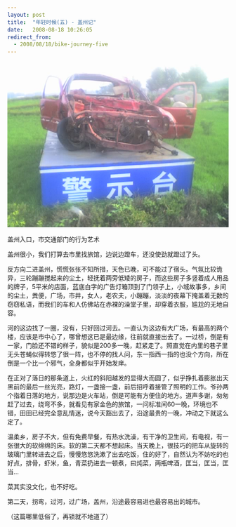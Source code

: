 ```yaml
---
layout: post
title:  "年轻时候(五) - 盖州记"
date:   2008-08-18 10:26:05
redirect_from:
  - 2008/08/18/bike-journey-five
---
```


![盖州入口](/files/2008/08/18/gaizhou.jpg)
<figcaption>盖州入口，市交通部门的行为艺术</figcaption>

盖州很小，我们打算去市里找旅馆，边说边蹬车，还没使劲就蹬过了头。

反方向二进盖州，慌慌张张不知所措，天色已晚，可不能过了宿头。气氛比较诡异，三轮蹦蹦搅起来的尘土，轻抚着两旁低矮的房子，而这些房子多竖着成人用品的牌子，5平米的店面，蓝底白字的广告灯箱顶到了门领子上，小城故事多，乡间的尘土，粪便，广场，市井，女人，老农夫，小蹦蹦，淡淡的夜幕下掩盖着无数的窃窃私语，而我们的车和人仿佛站在赤裸的澡堂子里，却穿着衣服，尴尬的无地自容。

河的这边找了一圈，没有，只好回过河去。一直认为这边有大广场，有最高的两个楼，应该是市中心了，哪曾想这已是最边缘，往前就直接出去了。一过桥，倒是有一家，门脸还不错的样子，貌似是200多一晚，赶紧走了。照直觉在内里的巷子里无头苍蝇似得转悠了很一阵，也不停的找人问，东一指西一指的也没个方向，所在倒是一个比一个邪气，全身都似乎开始发痒。

在正对了落日的那条道上，火红的斜阳越发的显得大而圆了，似乎挣扎着膨胀出天黑前的最后一丝光亮，路灯，一盏接一盏，前后招呼着接管了照明的工作。爷孙两个指着日落的地方，说那边是火车站，倒是可能有方便住的地方。道声多谢，匆匆赶了过去，绕弯不多，就看见有家金色的旅馆，一问标准间60一晚，环境也不错，田田已经完全意乱情迷，说今天豁出去了，沿途最贵的一晚，冲动之下就这么定了。

温柔乡，房子不大，但有免费早餐，有热水洗澡，有干净的卫生间，有电视，有一张很大的软绵绵的床。软的第二天都不想起床。当天晚上，很技巧的把车从旋转的玻璃门里转进去之后，慢慢悠悠洗漱了出去吃饭，住的好了，自然认为不妨吃的也好点，排骨，虾米，鱼，青菜扔进去一顿煮，曰炖菜，两瓶啤酒，匡当，匡当，匡当...

菜其实没文化，也不好吃。

第二天，拐弯，过河，过广场，盖州，沿途最容易进也最容易出的城市。

（这篇哪里低俗了，再锁就不地道了）
